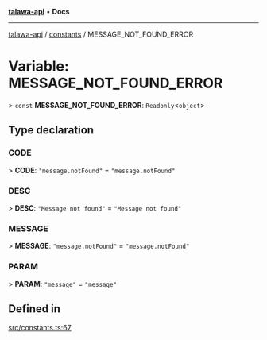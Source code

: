 [**talawa-api**](../../README.md) • **Docs**

***

[talawa-api](../../modules.md) / [constants](../README.md) / MESSAGE\_NOT\_FOUND\_ERROR

# Variable: MESSAGE\_NOT\_FOUND\_ERROR

\> `const` **MESSAGE\_NOT\_FOUND\_ERROR**: `Readonly`\<`object`\>

## Type declaration

### CODE

\> **CODE**: `"message.notFound"` = `"message.notFound"`

### DESC

\> **DESC**: `"Message not found"` = `"Message not found"`

### MESSAGE

\> **MESSAGE**: `"message.notFound"` = `"message.notFound"`

### PARAM

\> **PARAM**: `"message"` = `"message"`

## Defined in

[src/constants.ts:67](https://github.com/PalisadoesFoundation/talawa-api/blob/4a88fe62b20ebda9653c55ae8d39d6c6fac8831f/src/constants.ts#L67)
